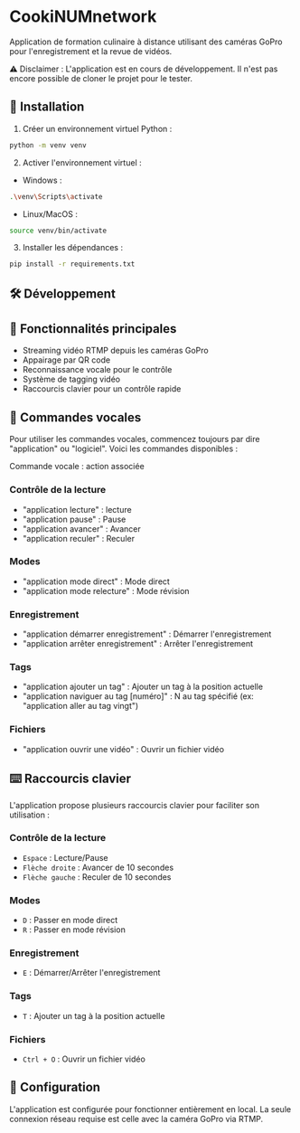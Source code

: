 # CookiNUMnetwork

Application de formation culinaire à distance utilisant des caméras GoPro pour l'enregistrement et la revue de vidéos.

⚠️ Disclaimer : L'application est en cours de développement. Il n'est pas encore possible de cloner le projet pour le tester.

## 🚀 Installation

1. Créer un environnement virtuel Python :
```bash
python -m venv venv
```

2. Activer l'environnement virtuel :
- Windows :
```bash
.\venv\Scripts\activate
```
- Linux/MacOS :
```bash
source venv/bin/activate
```

3. Installer les dépendances :
```bash
pip install -r requirements.txt
```

## 🛠️ Développement

## 📝 Fonctionnalités principales

- Streaming vidéo RTMP depuis les caméras GoPro
- Appairage par QR code
- Reconnaissance vocale pour le contrôle
- Système de tagging vidéo
- Raccourcis clavier pour un contrôle rapide

## 🎤 Commandes vocales

Pour utiliser les commandes vocales, commencez toujours par dire "application" ou "logiciel". Voici les commandes disponibles :

Commande vocale : action associée

### Contrôle de la lecture
- "application lecture" : lecture
- "application pause" : Pause
- "application avancer" : Avancer
- "application reculer" : Reculer

### Modes
- "application mode direct" : Mode direct
- "application mode relecture" : Mode révision

### Enregistrement
- "application démarrer enregistrement" : Démarrer l'enregistrement
- "application arrêter enregistrement" : Arrêter l'enregistrement

### Tags
- "application ajouter un tag" : Ajouter un tag à la position actuelle
- "application naviguer au tag [numéro]" : N au tag spécifié (ex: "application aller au tag vingt")

### Fichiers
- "application ouvrir une vidéo" : Ouvrir un fichier vidéo

## ⌨️ Raccourcis clavier

L'application propose plusieurs raccourcis clavier pour faciliter son utilisation :

### Contrôle de la lecture
- `Espace` : Lecture/Pause
- `Flèche droite` : Avancer de 10 secondes
- `Flèche gauche` : Reculer de 10 secondes

### Modes
- `D` : Passer en mode direct
- `R` : Passer en mode révision

### Enregistrement
- `E` : Démarrer/Arrêter l'enregistrement

### Tags
- `T` : Ajouter un tag à la position actuelle

### Fichiers
- `Ctrl + O` : Ouvrir un fichier vidéo

## 🔧 Configuration

L'application est configurée pour fonctionner entièrement en local. La seule connexion réseau requise est celle avec la caméra GoPro via RTMP.